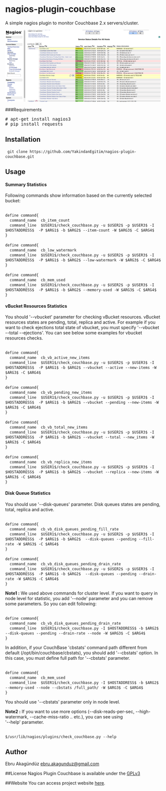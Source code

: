 # nagios-plugin-couchbase

A simple nagios plugin to monitor Couchbase 2.x servers/cluster.<br>

![alt tag](https://github.com/YakindanEgitim/nagios-plugin-couchbase/raw/master/plugin-screenshot.png)

###Requirements
<pre>
# apt-get install nagios3 
# pip install requests
</pre>

## Installation
<pre><code> git clone https://github.com/YakindanEgitim/nagios-plugin-couchbase.git</code></pre>

## Usage

#### Summary Statistics

Following commands show information based on the currently selected bucket:
<pre><code>
define command{
  command_name  cb_item_count
  command_line  $USER1$/check_couchbase.py -u $USER2$ -p $USER3$ -I $HOSTADDRESS$  -P $ARG1$ -b $ARG2$ --item-count -W $ARG3$ -C $ARG4$
}

define command{
  command_name  cb_low_watermark
  command_line  $USER1$/check_couchbase.py -u $USER2$ -p $USER3$ -I $HOSTADDRESS$  -P $ARG1$ -b $ARG2$ --low-watermark -W $ARG3$ -C $ARG4$
}

define command{
  command_name  cb_mem_used
  command_line  $USER1$/check_couchbase.py -u $USER2$ -p $USER3$ -I $HOSTADDRESS$  -P $ARG1$ -b $ARG2$ --memory-used -W $ARG3$ -C $ARG4$
}
</code></pre>

#### vBucket Resources Statistics

You should '--vbucket' parameter for checking vBucket resources. vBucket resources states are pending, total, replica and active. 
For example if you want to check ejections total state of vbucket, you must specify '--vbucket --total --ejections'. 
You can see below some examples for vbucket resources checks.

<pre><code>
define command{
  command_name  cb_vb_active_new_items
  command_line  $USER1$/check_couchbase.py -u $USER2$ -p $USER3$ -I $HOSTADDRESS$  -P $ARG1$ -b $ARG2$ --vbucket --active --new-items -W $ARG3$ -C $ARG4$
}

define command{
  command_name  cb_vb_pending_new_items
  command_line  $USER1$/check_couchbase.py -u $USER2$ -p $USER3$ -I $HOSTADDRESS$  -P $ARG1$ -b $ARG2$ --vbucket --pending --new-items -W $ARG3$ -C $ARG4$
}

define command{
  command_name  cb_vb_total_new_items
  command_line  $USER1$/check_couchbase.py -u $USER2$ -p $USER3$ -I $HOSTADDRESS$  -P $ARG1$ -b $ARG2$ --vbucket --total --new_items -W $ARG3$ -C $ARG4$
}

define command{
  command_name  cb_vb_replica_new_items
  command_line  $USER1$/check_couchbase.py -u $USER2$ -p $USER3$ -I $HOSTADDRESS$  -P $ARG1$ -b $ARG2$ --vbucket --replica --new-items -W $ARG3$ -C $ARG4$
}
</code></pre>

#### Disk Queue Statistics

You should use '--disk-queues' parameter. Disk queues states are pending, total, replica and active.
<pre><code>
define command{
  command_name  cb_vb_disk_queues_pending_fill_rate
  command_line  $USER1$/check_couchbase.py -u $USER2$ -p $USER3$ -I $HOSTADDRESS$  -P $ARG1$ -b $ARG2$  --disk-queues --pending --fill-rate -W $ARG3$ -C $ARG4$
}

define command{
  command_name  cb_vb_disk_queues_pending_drain_rate
  command_line  $USER1$/check_couchbase.py -u $USER2$ -p $USER3$ -I $HOSTADDRESS$  -P $ARG1$ -b $ARG2$  --disk-queues --pending --drain-rate -W $ARG3$ -C $ARG4$
}
</code></pre>

**Note1 :** We used above commands for cluster level. If you want to query in node level for statistic, you add '--node' parameter and you can remove some parameters. 
So you can edit following:
<pre><code>
define command{
  command_name  cb_vb_disk_queues_pending_drain_rate
  command_line  $USER1$/check_couchbase.py -I $HOSTADDRESS$ -b $ARG2$  --disk-queues --pending --drain-rate --node -W $ARG3$ -C $ARG4$
}
</code></pre>

In addition, if your CouchBase 'cbstats' command path different from default (/opt/bin/couchbase/cbstats), you should add '--cbstats' option.
In this case, you must define full path for '--cbstats' parameter. 

<pre><code>
define command{
  command_name  cb_mem_used
  command_line  $USER1$/check_couchbase.py -I $HOSTADDRESS$ -b $ARG2$ --memory-used --node --cbstats /full_path/ -W $ARG3$ -C $ARG4$
}
</code></pre>

You should use '--cbstats' parameter only in node level.

**Note2 :** If you want to use more options (--disk-reads-per-sec, --high-watermark, --cache-miss-ratio .. etc.), you can see using <br />'--help' parameter.
<pre><code>
$/usr/lib/nagios/plugins/check_couchbase.py --help
</code></pre>

## Author
Ebru Akagündüz ebru.akagunduz@gmail.com

##License
Nagios Plugin Couchbase is available under the [GPLv3](http://gplv3.fsf.org/)

##Website
You can access project website [here](http://yakindanegitim.org/nagios-plugin-couchbase/).

